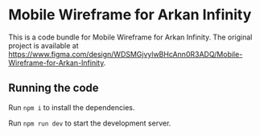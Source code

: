 
  # Mobile Wireframe for Arkan Infinity

  This is a code bundle for Mobile Wireframe for Arkan Infinity. The original project is available at https://www.figma.com/design/WDSMGjvylwBHcAnn0R3ADQ/Mobile-Wireframe-for-Arkan-Infinity.

  ## Running the code

  Run `npm i` to install the dependencies.

  Run `npm run dev` to start the development server.
  